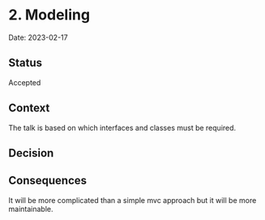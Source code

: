 # 2. Modeling

Date: 2023-02-17

## Status

Accepted

## Context

The talk is based on which interfaces and classes must be required.

## Decision


## Consequences

It will be more complicated than a simple mvc approach but it will be more maintainable.


